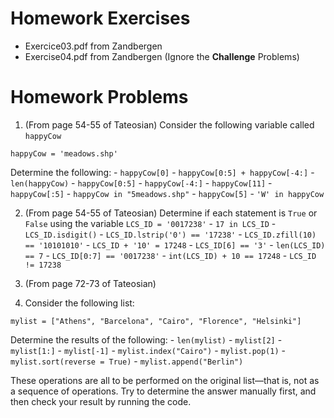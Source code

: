 # Homework Exercises

- Exercice03.pdf from Zandbergen
- Exercise04.pdf from Zandbergen (Ignore the **Challenge** Problems)

# Homework Problems
  1. (From page 54-55 of Tateosian) Consider the following variable called ```happyCow```
  
  ```happyCow = 'meadows.shp'```
  
  Determine the following:
    - ```happyCow[0]```
    - ```happyCow[0:5] + happyCow[-4:]```
    - ```len(happyCow)```
    - ```happyCow[0:5]```
    - ```happyCow[-4:]```
    - ```happyCow[11]```
    - ```happyCow[:5]```
    - ```happyCow in "5meadows.shp"```
    - ```happyCow[5]```
    - ```'W' in happyCow```
  
  2. (From page 54-55 of Tateosian) Determine if each statement is ```True``` or ```False``` using the variable ```LCS_ID = '0017238'```
    - ```17 in LCS_ID``` 
    - ```LCS_ID.isdigit()```
    - ```LCS_ID.lstrip('0') == '17238'```
    - ```LCS_ID.zfill(10) == '10101010'```
    - ```LCS_ID + '10' = 17248```
    - ```LCS_ID[6] == '3'```
    - ```len(LCS_ID) == 7```
    - ```LCS_ID[0:7] == '0017238'```
    - ```int(LCS_ID) + 10 == 17248```
    - ```LCS_ID != 17238```
  
  3. (From page 72-73 of Tateosian)
  
  4. Consider the following list:
  
  ```mylist = ["Athens", "Barcelona", "Cairo", "Florence", "Helsinki"]```
  
  Determine the results of the following:
    - ```len(mylist)```
    - ```mylist[2]```
    - ```mylist[1:]```
    - ```mylist[-1]```
    - ```mylist.index("Cairo")```
    - ```mylist.pop(1)```
    - ```mylist.sort(reverse = True)```
    - ```mylist.append("Berlin")```
    
  These operations are all to be performed on the original list—that is, not
  as a sequence of operations. Try to determine the answer manually first,
  and then check your result by running the code.
  
